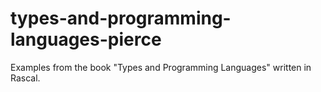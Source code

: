 types-and-programming-languages-pierce
======================================

Examples from the book "Types and Programming Languages" written in Rascal.
